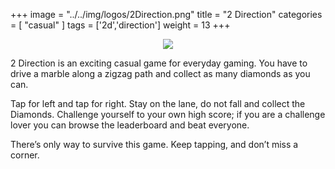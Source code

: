 +++
image = "../../img/logos/2Direction.png"
title = "2 Direction"
categories = [ "casual" ]
tags = ['2d','direction']
weight = 13
+++

<a target="_blank" href="https://play.google.com/store/apps/details?id=np.com.rsubedi.leftright">
    <center>
        <img align="middle" src="../../img/logos/google.png">
    </center>
</a>

2 Direction is an exciting casual game for everyday gaming. You have to drive a marble along a zigzag path and collect as many diamonds as you can.

Tap for left and tap for right.  Stay on the lane, do not fall and collect the Diamonds. Challenge yourself to your own high score; if you are a challenge lover you can browse the leaderboard and beat everyone.

There’s only way to survive this game. Keep tapping, and don’t miss a corner.

